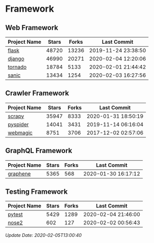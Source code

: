 # Framework

## Web Framework

| Project Name | Stars | Forks | Last Commit |
| ------------ | ----- | ----- | ----------- |
| [flask](https://github.com/pallets/flask) | 48720 | 13236 | 2019-11-24 23:38:50 |
| [django](https://github.com/django/django) | 46990 | 20271 | 2020-02-04 12:20:06 |
| [tornado](https://github.com/tornadoweb/tornado) | 18784 | 5133 | 2020-02-01 21:44:42 |
| [sanic](https://github.com/huge-success/sanic) | 13434 | 1254 | 2020-02-03 16:27:56 |

## Crawler Framework

| Project Name | Stars | Forks | Last Commit |
| ------------ | ----- | ----- | ----------- |
| [scrapy](https://github.com/scrapy/scrapy) | 35947 | 8333 | 2020-01-31 18:50:19 |
| [pyspider](https://github.com/binux/pyspider) | 14041 | 3431 | 2019-11-14 06:16:04 |
| [webmagic](https://github.com/code4craft/webmagic) | 8751 | 3706 | 2017-12-02 02:57:06 |

## GraphQL Framework

| Project Name | Stars | Forks | Last Commit |
| ------------ | ----- | ----- | ----------- |
| [graphene](https://github.com/graphql-python/graphene) | 5365 | 568 | 2020-01-30 16:17:12 |

## Testing Framework

| Project Name | Stars | Forks | Last Commit |
| ------------ | ----- | ----- | ----------- |
| [pytest](https://github.com/pytest-dev/pytest) | 5429 | 1289 | 2020-02-04 21:46:00 |
| [nose2](https://github.com/nose-devs/nose2) | 602 | 127 | 2020-02-02 00:56:43 |

*Update Date: 2020-02-05T13:00:40*